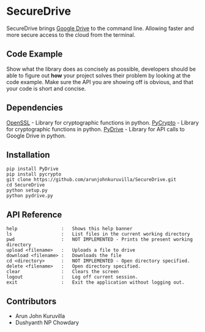 # SecureDrive

SecureDrive brings [Google Drive](https://www.google.com/drive/) to the command line. Allowing faster and more secure access to the cloud from the terminal. 


## Code Example

Show what the library does as concisely as possible, developers should be able to figure out **how** your project solves their problem by looking at the code example. Make sure the API you are showing off is obvious, and that your code is short and concise.

## Dependencies

[OpenSSL](https://www.openssl.org/) - Library for cryptographic functions in python.
[PyCrypto](https://www.dlitz.net/software/pycrypto/) - Library for cryptographic functions in python.
[PyDrive](https://pythonhosted.org/PyDrive/) - Library for API calls to Google Drive in python.

## Installation
```
pip install PyDrive
pip install pycrypto
git clone https://github.com/arunjohnkuruvilla/SecureDrive.git
cd SecureDrive
python setup.py
python pydrive.py 
```

## API Reference
```
help				:	Shows this help banner
ls					:	List files in the current working directory
pwd					:	NOT IMPLEMENTED - Prints the present working directory
upload <filename>	: 	Uploads a file to drive
download <filename> :	Downloads the file
cd <directory>		:	NOT IMPLEMENTED - Open directory specified.	
delete <filename>	:	Open directory specified.
clear				:	Clears the screen
logout				:	Log off current session.
exit				:	Exit the application without logging out.
```

## Contributors

* Arun John Kuruvilla
* Dushyanth NP Chowdary